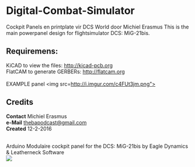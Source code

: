 # Digital-Combat-Simulator
Cockpit Panels en printplate vir DCS World door Michiel Erasmus
This is the main powerpanel design for flightsimulator DCS: MiG-21bis.

Requiremens:
---
KiCAD to view the files: http://kicad-pcb.org <br/>
FlatCAM to generate GERBERs: http://flatcam.org<br/>
<br/>
EXAMPLE panel <img src=http://i.imgur.com/c4FUt3jm.png"><br/>

Credits
---
**Contact** Michiel Erasmus <br/>
**e-Mail** thebapodcast@gmail.com<br/>
**Created** 12-2-2016<br/>

<br/>
Arduino Modulaire cockpit panel for the DCS: MiG-21bis by Eagle Dynamics &amp; Leatherneck Software<br/>

<img src="https://i.imgur.com/yPtFUdrm.jpg">
